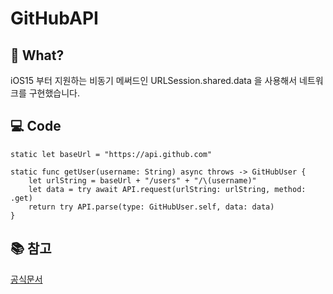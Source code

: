 # GitHubAPI

## 🤔 What? 
iOS15 부터 지원하는 비동기 메써드인 URLSession.shared.data 을 사용해서 네트워크를 구현했습니다.

## 💻 Code
```
static let baseUrl = "https://api.github.com"

static func getUser(username: String) async throws -> GitHubUser {
    let urlString = baseUrl + "/users" + "/\(username)"
    let data = try await API.request(urlString: urlString, method: .get)
    return try API.parse(type: GitHubUser.self, data: data)
}
```

## 📚 참고
[공식문서](https://developer.apple.com/documentation/foundation/urlsession/3767352-data)
